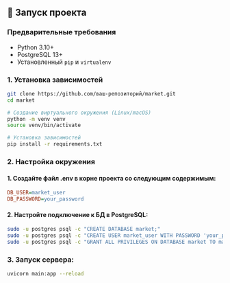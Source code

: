 ## 🚀 Запуск проекта

### Предварительные требования
- Python 3.10+
- PostgreSQL 13+
- Установленный `pip` и `virtualenv`

### 1. Установка зависимостей
```bash
git clone https://github.com/ваш-репозиторий/market.git
cd market

# Создание виртуального окружения (Linux/macOS)
python -m venv venv
source venv/bin/activate

# Установка зависимостей
pip install -r requirements.txt
```
### 2. Настройка окружения

#### 1. Создайте файл .env в корне проекта со следующим содержимым:

```ini
DB_USER=market_user
DB_PASSWORD=your_password
```

#### 2. Настройте подключение к БД в PostgreSQL:
```bash
sudo -u postgres psql -c "CREATE DATABASE market;"
sudo -u postgres psql -c "CREATE USER market_user WITH PASSWORD 'your_password';"
sudo -u postgres psql -c "GRANT ALL PRIVILEGES ON DATABASE market TO market_user;"
```

### 3. Запуск сервера:
```bash
uvicorn main:app --reload
```